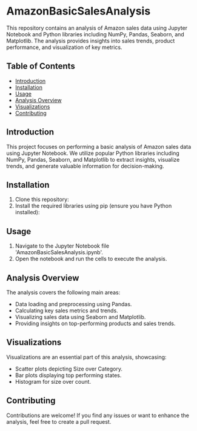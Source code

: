 # AmazonBasicSalesAnalysis

This repository contains an analysis of Amazon sales data using Jupyter Notebook and Python libraries including NumPy, Pandas, Seaborn, and Matplotlib. The analysis provides insights into sales trends, product performance, and visualization of key metrics.

## Table of Contents

- [Introduction](#introduction)
- [Installation](#installation)
- [Usage](#usage)
- [Analysis Overview](#analysis-overview)
- [Visualizations](#visualizations)
- [Contributing](#contributing)

## Introduction

This project focuses on performing a basic analysis of Amazon sales data using Jupyter Notebook. We utilize popular Python libraries including NumPy, Pandas, Seaborn, and Matplotlib to extract insights, visualize trends, and generate valuable information for decision-making.

## Installation

1. Clone this repository:
2. Install the required libraries using pip (ensure you have Python installed):

## Usage

1. Navigate to the Jupyter Notebook file 'AmazonBasicSalesAnalysis.ipynb'.
2. Open the notebook and run the cells to execute the analysis.

## Analysis Overview

The analysis covers the following main areas:

- Data loading and preprocessing using Pandas.
- Calculating key sales metrics and trends.
- Visualizing sales data using Seaborn and Matplotlib.
- Providing insights on top-performing products and sales trends.

## Visualizations

Visualizations are an essential part of this analysis, showcasing:

- Scatter plots depicting Size over Category.
- Bar plots displaying top performing states.
- Histogram for size over count.

## Contributing

Contributions are welcome! If you find any issues or want to enhance the analysis, feel free to create a pull request.
